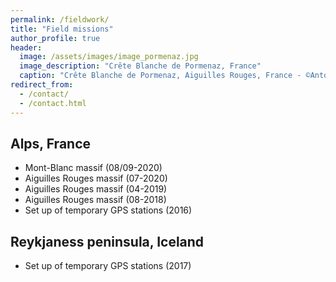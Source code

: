 ```yaml
---
permalink: /fieldwork/
title: "Field missions"
author_profile: true
header:
  image: /assets/images/image_pormenaz.jpg
  image_description: "Crête Blanche de Pormenaz, France"
  caption: "Crête Blanche de Pormenaz, Aiguilles Rouges, France - ©Antoine Mercier"
redirect_from: 
  - /contact/
  - /contact.html
---
```


## Alps, France
* Mont-Blanc massif (08/09-2020)
* Aiguilles Rouges massif (07-2020)
* Aiguilles Rouges massif (04-2019)
* Aiguilles Rouges massif (08-2018)
* Set up of temporary GPS stations (2016)

## Reykjaness peninsula, Iceland
* Set up of temporary GPS stations (2017)
